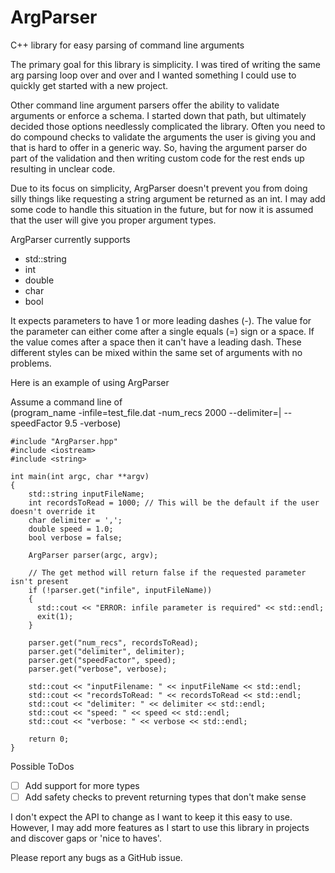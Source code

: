 # ArgParser
C++ library for easy parsing of command line arguments

The primary goal for this library is simplicity. I was tired of writing the same arg parsing loop over and over and I wanted something I could use to quickly get started with a new project. 

Other command line argument parsers offer the ability to validate arguments or enforce a schema. I started down that path, but ultimately decided those options needlessly complicated the library. Often you need to do compound checks to validate the arguments the user is giving you and that is hard to offer in a generic way. So, having the argument parser do part of the validation and then writing custom code for the rest ends up resulting in unclear code.

Due to its focus on simplicity, ArgParser doesn't prevent you from doing silly things like requesting a string argument be returned as an int. I may add some code to handle this situation in the future, but for now it is assumed that the user will give you proper argument types.

ArgParser currently supports
- std::string
- int
- double
- char
- bool

It expects parameters to have 1 or more leading dashes (-). The value for the parameter can either come after a single equals (=) sign or a space. If the value comes after a space then it can't have a leading dash. These different styles can be mixed within the same set of arguments with no problems.

Here is an example of using ArgParser

Assume a command line of  
(program_name -infile=test_file.dat -num_recs 2000 --delimiter=| --speedFactor 9.5 -verbose)

```
#include "ArgParser.hpp"
#include <iostream>
#include <string>

int main(int argc, char **argv)
{
    std::string inputFileName;
    int recordsToRead = 1000; // This will be the default if the user doesn't override it
    char delimiter = ',';
    double speed = 1.0;
    bool verbose = false;

    ArgParser parser(argc, argv);
    
    // The get method will return false if the requested parameter isn't present
    if (!parser.get("infile", inputFileName))
    {
      std::cout << "ERROR: infile parameter is required" << std::endl;
      exit(1);
    }
    
    parser.get("num_recs", recordsToRead);
    parser.get("delimiter", delimiter);
    parser.get("speedFactor", speed);
    parser.get("verbose", verbose);
    
    std::cout << "inputFilename: " << inputFileName << std::endl;
    std::cout << "recordsToRead: " << recordsToRead << std::endl;
    std::cout << "delimiter: " << delimiter << std::endl;
    std::cout << "speed: " << speed << std::endl;
    std::cout << "verbose: " << verbose << std::endl;

    return 0;
}
```

Possible ToDos  
 - [ ] Add support for more types  
 - [ ] Add safety checks to prevent returning types that don't make sense  

I don't expect the API to change as I want to keep it this easy to use. However, I may add more features as I start to use this library in projects and discover gaps or 'nice to haves'. 

Please report any bugs as a GitHub issue.
